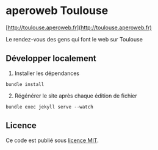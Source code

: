 # aperoweb Toulouse

[http://toulouse.aperoweb.fr](http://toulouse.aperoweb.fr)

Le rendez-vous des gens qui font le web sur Toulouse

## Développer localement

1. Installer les dépendances

```
bundle install
```

2. Régénérer le site après chaque édition de fichier

```
bundle exec jekyll serve --watch
```

## Licence

Ce code est publié sous [licence MIT](https://github.com/aperoweb-toulouse/aperoweb-toulouse.github.com/blob/master/LICENSE).
